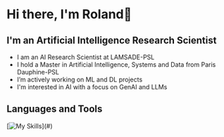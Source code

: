# Hi there, I'm Roland👋

## I'm an Artificial Intelligence Research Scientist

- I am an AI Research Scientist at LAMSADE-PSL
- I hold a Master in Artificial Intelligence, Systems and Data from Paris Dauphine-PSL
- I’m actively working on ML and DL projects
- I'm interested in AI with a focus on GenAI and LLMs

## Languages and Tools 
[![My Skills](https://skillicons.dev/icons?i=ai,python,vscode,git,github,pycharm,html,css,js,mysql,md,)](#)


